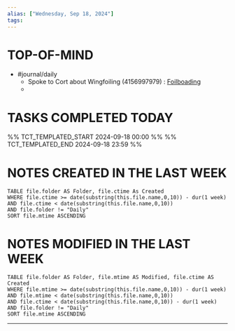 ```yaml
---
alias: ["Wednesday, Sep 18, 2024"]
tags: 
---
```

# TOP-OF-MIND
- #journal/daily 
	- Spoke to Cort about Wingfoiling (4156997979) : [Foilboading](https://www.101surfsports.com/index.php/foiling)
	- 

# TASKS COMPLETED TODAY
%% TCT_TEMPLATED_START 2024-09-18 00:00 %%
%% TCT_TEMPLATED_END 2024-09-18 23:59 %%


# NOTES CREATED IN THE LAST WEEK
``` dataview
TABLE file.folder AS Folder, file.ctime As Created
WHERE file.ctime >= date(substring(this.file.name,0,10)) - dur(1 week) 
AND file.ctime < date(substring(this.file.name,0,10)) 
AND file.folder != "Daily"
SORT file.mtime ASCENDING
```

# NOTES MODIFIED IN THE LAST WEEK
``` dataview
TABLE file.folder AS Folder, file.mtime AS Modified, file.ctime AS Created
WHERE file.mtime >= date(substring(this.file.name,0,10)) - dur(1 week)
AND file.mtime < date(substring(this.file.name,0,10))
AND file.ctime < date(substring(this.file.name,0,10)) - dur(1 week)
AND file.folder != "Daily"
SORT file.mtime ASCENDING
```
---
